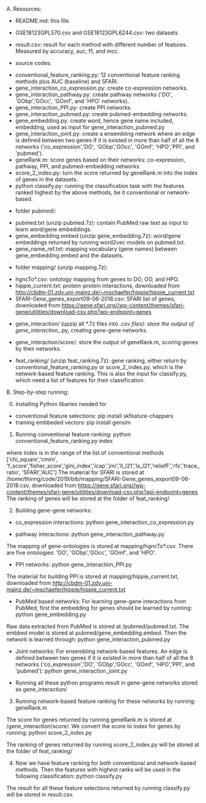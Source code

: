 A. Resources:
- README.md: this file.
- GSE18123GPL570.csv and GSE18123GPL6244.csv: two datasets
- result.csv: result for each method with different number of features. Measured by accuracy, auc, f1, and	mcc.

- source codes:
+ conventional_feature_ranking.py: 12 conventional feature ranking methods plus AUC (baseline) and SFARI.
+ gene_interaction_co_expression.py: create co-expression networks.
+ gene_interaction_pathway.py: create pathway networks ('DO', 'GObp','GOcc', 'GOmf', and 'HPO' networks).
+ gene_interaction_PPI.py: create PPI networks.
+ gene_interaction_pubmed.py: create pubmed-embedding networks.
+ gene_embedding.py: create word, hence gene name included, embedding, used as input for gene_interaction_pubmed.py
+ gene_interaction_joint.py: create a ensembling network where an edge is defined between two genes if it is existed in more than half of all the 8 networks ('co_expression','DO', 'GObp','GOcc', 'GOmf', 'HPO','PPI', and 'pubmed').
+ geneRank.m: score genes based on their networks: co-expression, pathway, PPI, and pubmed-embedding networks
+ score_2_index.py: turn the score returned by geneRank.m into the index of genes in the datasets. 
+ python classify.py: running the classification task with the features ranked highest by the above methods, be it conventional or network-based.

- folder pubmed/: 
+ pubmed.txt (unzip pubmed.7z): contain PubMed raw text as input to learn word/gene embeddings.
+ gene_embedding.embed (unzip gene_embedding.7z): word/gene embeddings returned by running word2vec models on pubmed.txt.
+ gene_name_ref.txt: mapping vocabulary (gene names) between gene_embedding.embed and the datasets. 

- folder mapping/ (unzip mapping.7z):
+ hgncTo*.csv: ontology mapping from genes to DO, GO, and HPO.
+ hippie_current.txt: protein-protein interactions, downloaded from http://cbdm-01.zdv.uni-mainz.de/~mschaefer/hippie/hippie_current.txt 
+ SFARI-Gene_genes_export09-06-2018.csv: SFARI list of genes, downloaded from https://gene.sfari.org//wp-content/themes/sfari-gene/utilities/download-csv.php?api-endpoint=genes

- gene_interaction/ (upzip all *.7z files into *.csv files): store the output of gene_interaction_*.py, creating gene-gene networks. 
+ gene_interaction/score/: store the output of geneRank.m, scoring genes by their networks.

- feat_ranking/ (unzip feat_ranking.7z): gene ranking, either return by conventional_feature_ranking.py or score_2_index.py, which is the network-based feature ranking.
This is also the input for classify.py, which need a list of features for their classification.    

B. Step-by-step running:

0. Installing Python libaries needed for 
- conventional feature selections:
pip install skfeature-chappers
- training embbeded vectors: 
pip install gensim

1. Running conventional feature ranking:
python conventional_feature_ranking.py index

where index is in the range of the list of conventional methods ['chi_square','cmim', 'f_score','fisher_score','gini_index','icap','jmi','ll_l21','ls_l21','reliefF','rfs','trace_ratio', 'SFARI','AUC']
The material for SFARI is stored at /home/thinng/code/2019/bib/mapping/SFARI-Gene_genes_export09-06-2018.csv, 
downloaded from https://gene.sfari.org//wp-content/themes/sfari-gene/utilities/download-csv.php?api-endpoint=genes
The ranking of genes will be stored at the folder of feat_ranking/

2. Building gene-gene networks:

- co_expression interactions: python gene_interaction_co_expression.py

- pathway interactions: python gene_interaction_pathway.py

The mapping of gene-ontologies is stored at mapping/hgncTo*.csv. There are five ontologies: 'DO', 'GObp','GOcc', 'GOmf', and 'HPO'.

- PPI networks: python gene_interaction_PPI.py

The material for building PPI is stored at mapping/hippie_current.txt, downloaded from http://cbdm-01.zdv.uni-mainz.de/~mschaefer/hippie/hippie_current.txt

- PubMed based networks:
For learning gene-gene interactions from PubMed, first the embedding for genes should be learned by running: python gene_embedding.py

Raw data extracted from PubMed is stored at /pubmed/pubmed.txt. The embbed model is stored at pubmed/gene_embedding.embed.
Then the network is learned through: python gene_interaction_pubmed.py

- Joint networks:
For ensembling network-based features. An edge is defined between two genes if it is existed in more than half of all the 8 networks ('co_expression','DO', 'GObp','GOcc', 'GOmf', 'HPO','PPI', and 'pubmed'): python gene_interaction_joint.py

- Running all these python programs result in gene-gene networks stored as gene_interaction/

3. Running network-based feature ranking for these networks by running: geneRank.m

The score for genes returned by running geneRank.m is stored at /gene_interaction/score/. We convert the score to index for genes by running: python score_2_index.py

The ranking of genes returned by running score_2_index.py will be stored at the folder of feat_ranking/

4. Now we have feature ranking for both conventional and network-based methods. Then the features with highest ranks will be used in the following classification:  python classify.py

The result for all these feature selections returned by running classify.py will be stored in result.csv.

